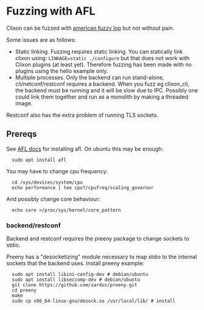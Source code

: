 # Fuzzing with AFL

Clixon can be fuzzed with [american fuzzy lop](https://github.com/google/AFL/releases) but not without pain.

Some issues are as follows:
- Static linking. Fuzzing requires static linking. You can statically link clixon using: `LINKAGE=static ./configure` but that does not work with Clixon plugins (at least yet). Therefore fuzzing has been made with no plugins using the hello example only.
- Multiple processes. Only the backend can run stand-alone, cli/netconf/restconf requires a backend. When you fuzz eg clixon_cli, the backend must be running and it will be slow due to IPC. Possibly one could link them together and run as a monolith by making a threaded image.

Restconf also has the extra problem of running TLS sockets.

## Prereqs

See [AFL docs](https://afl-1.readthedocs.io/en/latest) for installing afl.
On ubuntu this may be enough:
```
  sudo apt install afl
```

You may have to change cpu frequency:
```
  cd /sys/devices/system/cpu
  echo performance | tee cpu?/cpufreq/scaling_governor
```

And possibly change core behaviour:
```
  echo core >/proc/sys/kernel/core_pattern
```

### backend/restconf

Backend and restconf requires the preeny package to change sockets to stdio. 

Preeny has a "desocketizing" module necessary to map stdio to the internal sockets that the backend uses. Install preeny example:
```
  sudo apt install libini-config-dev # debian/ubuntu
  sudo apt install libseccomp-dev # debian/ubuntu
  git clone https://github.com/zardus/preeny.git
  cd preeny
  make
  sudo cp x86_64-linux-gnu/desock.so /usr/local/lib/ # install
```

